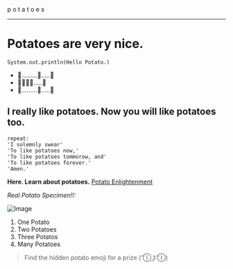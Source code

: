 p o t a t o e s

---


# Potatoes are very nice.
`System.out.println(Hello Potato.)`
* 🥔.........🥔.....🥔
* 🥔🥔🥔🥔.....🥔
* 🥔.........🥔.....🥔

## I really like potatoes. Now you will like potatoes too.

```
repeat:
'I solemnly swear'
'To like potatoes now,'
'To like potatoes tommorow, and'
'To like potatoes forever.'
'Amen.'
```

**Here. Learn about potatoes.** [Potato Enlightenment](https://www.mainepotatoes.com/all-about-potatoes/)

*Real Potato Specimen!!:*

![Image](https://www.wtrf.com/wp-content/uploads/sites/25/2021/02/GettyImages-140847680.jpg?strip=1)


1. One Potato
2. Two Potatoes
3. Three Potatos
4. Many Potatoes

> Find the hidden potato emoji for a prize ( ͡Ⓘ ͜ʖ ͡Ⓘ)
